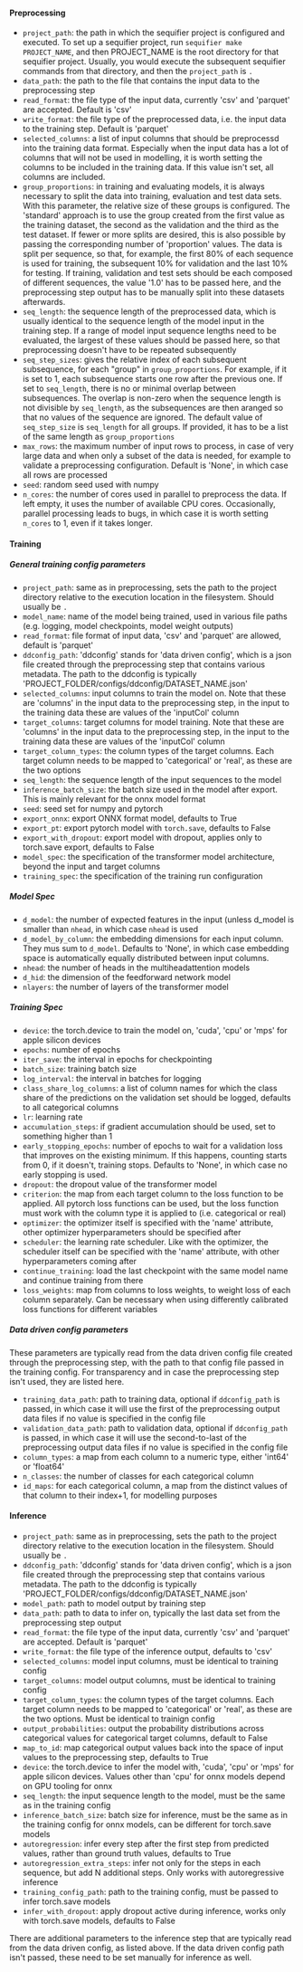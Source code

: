 #### Preprocessing

- `project_path`: the path in which the sequifier project is configured and executed. To set up a sequifier project, run `sequifier make PROJECT_NAME`, and then PROJECT_NAME is the root directory for that sequifier project. Usually, you would execute the subsequent sequifier commands from that directory, and then the `project_path` is `.`
- `data_path`: the path to the file that contains the input data to the preprocessing step
- `read_format`: the file type of the input data, currently 'csv' and 'parquet' are accepted. Default is 'csv'
- `write_format`: the file type of the preprocessed data, i.e. the input data to the training step. Default is 'parquet'
- `selected_columns`: a list of input columns that should be preprocessd into the training data format. Especially when the input data has a lot of columns that will not be used in modelling, it is worth setting the columns to be included in the training data. If this value isn't set, all columns are included.
- `group_proportions`: in training and evaluating models, it is always necessary to split the data into training, evaluation and test data sets. With this parameter, the relative size of these groups is configured. The 'standard' approach is to use the group created from the first value as the training dataset, the second as the validation and the third as the test dataset. If fewer or more splits are desired, this is also possible by passing the corresponding number of 'proportion' values. The data is split per sequence, so that, for example, the first 80% of each sequence is used for training, the subsequent 10% for validation and the last 10% for testing. If training, validation and test sets should be each composed of different sequences, the value '1.0' has to be passed here, and the preprocessing step output has to be manually split into these datasets afterwards.
- `seq_length`: the sequence length of the preprocessed data, which is usually identical to the sequence length of the model input in the training step. If a range of model input sequence lengths need to be evaluated, the largest of these values should be passed here, so that preprocessing doesn't have to be repeated subsequently
- `seq_step_sizes`: gives the relative index of each subsequent subsequence, for each "group" in `group_proportions`. For example, if it is set to 1, each subsequence starts one row after the previous one. If set to `seq_length`, there is no or minimal overlap between subsequences. The overlap is non-zero when the sequence length is not divisible by `seq_length`, as the subsequences are then aranged so that no values of the sequence are ignored. The default value of `seq_step_size` is `seq_length` for all groups. If provided, it has to be a list of the same length as `group_proportions`
- `max_rows`: the maximum number of input rows to process, in case of very large data and when only a subset of the data is needed, for example to validate a preprocessing configuration. Default is 'None', in which case all rows are processed
- `seed`: random seed used with numpy
- `n_cores`: the number of cores used in parallel to preprocess the data. If left empty, it uses the number of available CPU cores. Occasionally, parallel processing leads to bugs, in which case it is worth setting `n_cores` to 1, even if it takes longer.

#### Training

##### General training config parameters

- `project_path`: same as in preprocessing, sets the path to the project directory relative to the execution location in the filesystem. Should usually be `.`
- `model_name`: name of the model being trained, used in various file paths (e.g. logging, model checkpoints, model weight outputs)
- `read_format`: file format of input data, 'csv' and 'parquet' are allowed, default is 'parquet'
- `ddconfig_path`: 'ddconfig' stands for 'data driven config', which is a json file created through the preprocessing step that contains various metadata. The path to the ddconfig is typically 'PROJECT_FOLDER/configs/ddconfig/DATASET_NAME.json'
- `selected_columns`: input columns to train the model on. Note that these are 'columns' in the input data to the preprocessing step, in the input to the training data these are values of the 'inputCol' column
- `target_columns`: target columns for model training. Note that these are 'columns' in the input data to the preprocessing step, in the input to the training data these are values of the 'inputCol' column
- `target_column_types`: the column types of the target columns. Each target column needs to be mapped to 'categorical' or 'real', as these are the two options
- `seq_length`: the sequence length of the input sequences to the model
- `inference_batch_size`: the batch size used in the model after export. This is mainly relevant for the onnx model format
- `seed`: seed set for numpy and pytorch
- `export_onnx`: export ONNX format model, defaults to True
- `export_pt`: export pytorch model with `torch.save`, defaults to False
- `export_with_dropout`: export model with dropout, applies only to torch.save export, defaults to False
- `model_spec`: the specification of the transformer model architecture, beyond the input and target columns
- `training_spec`: the specification of the training run configuration

##### Model Spec

- `d_model`: the number of expected features in the input (unless d_model is smaller than `nhead`, in which case `nhead` is used
- `d_model_by_column`: the embedding dimensions for each input column. They mus sum to `d_model`. Defaults to 'None', in which case embedding space is automatically equally distributed between input columns.
- `nhead`: the number of heads in the multiheadattention models
- `d_hid`: the dimension of the feedforward network model
- `nlayers`: the number of layers of the transformer model

##### Training Spec

- `device`: the torch.device to train the model on, 'cuda', 'cpu' or 'mps' for apple silicon devices
- `epochs`: number of epochs
- `iter_save`: the interval in epochs for checkpointing
- `batch_size`: training batch size
- `log_interval`: the interval in batches for logging
- `class_share_log_columns`: a list of column names for which the class share of the predictions on the validation set should be logged, defaults to all categorical columns
- `lr`: learning rate
- `accumulation_steps`: if gradient accumulation should be used, set to something higher than 1
- `early_stopping_epochs`: number of epochs to wait for a validation loss that improves on the existing minimum. If this happens, counting starts from 0, if it doesn't, training stops. Defaults to 'None', in which case no early stopping is used.
- `dropout`: the dropout value of the transformer model
- `criterion`: the map from each target column to the loss function to be applied. All pytorch loss functions can be used, but the loss function must work with the column type it is applied to (i.e. categorical or real)
- `optimizer`: the optimizer itself is specified with the 'name' attribute, other optimizer hyperparameters should be specified after
- `scheduler`: the learning rate scheduler. Like with the optimizer, the scheduler itself can be specified with the 'name' attribute, with other hyperparameters coming after
- `continue_training`: load the last checkpoint with the same model name and continue training from there
- `loss_weights`: map from columns to loss weights, to weight loss of each column separately. Can be necessary when using differently calibrated loss functions for different variables

##### Data driven config parameters

These parameters are typically read from the data driven config file created through the preprocessing step, with the path to that config file passed in the training config. For transparency and in case the preprocessing step isn't used, they are listed here.

- `training_data_path`: path to training data, optional if `ddconfig_path` is passed, in which case it will use the first of the preprocessing output data files if no value is specified in the config file
- `validation_data_path`: path to validation data, optional if `ddconfig_path` is passed, in which case it will use the second-to-last of the preprocessing output data files if no value is specified in the config file
- `column_types`: a map from each column to a numeric type, either 'int64' or 'float64'
- `n_classes`: the number of classes for each categorical column
- `id_maps`: for each categorical column, a map from the distinct values of that column to their index+1, for modelling purposes

#### Inference

- `project_path`: same as in preprocessing, sets the path to the project directory relative to the execution location in the filesystem. Should usually be `.`
- `ddconfig_path`: 'ddconfig' stands for 'data driven config', which is a json file created through the preprocessing step that contains various metadata. The path to the ddconfig is typically 'PROJECT_FOLDER/configs/ddconfig/DATASET_NAME.json'
- `model_path`: path to model output by training step
- `data_path`: path to data to infer on, typically the last data set from the preprocessing step output
- `read_format`: the file type of the input data, currently 'csv' and 'parquet' are accepted. Default is 'parquet'
- `write_format`: the file type of the inference output, defaults to 'csv'
- `selected_columns`: model input columns, must be identical to training config
- `target_columns`: model output columns, must be identical to training config
- `target_column_types`: the column types of the target columns. Each target column needs to be mapped to 'categorical' or 'real', as these are the two options. Must be identical to trainign config
- `output_probabilities`: output the probability distributions across categorical values for categorical target columns, default to False
- `map_to_id`: map categorical output values back into the space of input values to the preprocessing step, defaults to True
- `device`: the torch.device to infer the model with, 'cuda', 'cpu' or 'mps' for apple silicon devices. Values other than 'cpu' for onnx models depend on GPU tooling for onnx
- `seq_length`: the input sequence length to the model, must be the same as in the training config
- `inference_batch_size`: batch size for inference, must be the same as in the training config for onnx models, can be different for torch.save models
- `autoregression`: infer every step after the first step from predicted values, rather than ground truth values, defaults to True
- `autoregression_extra_steps`: infer not only for the steps in each sequence, but add N additional steps. Only works with autoregressive inference
- `training_config_path`: path to the training config, must be passed to infer torch.save models
- `infer_with_dropout`: apply dropout active during inference, works only with torch.save models, defaults to False

There are additional parameters to the inference step that are typically read from the data driven config, as listed above. If the data driven config path isn't passed, these need to be set manually for inference as well.
